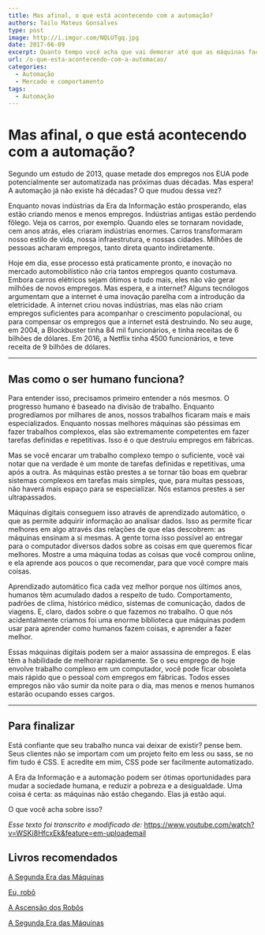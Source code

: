 ```yaml
---
title: Mas afinal, o que está acontecendo com a automação?
authors: Tailo Mateus Gonsalves
type: post
image: http://i.imgur.com/NQLUTgq.jpg
date: 2017-06-09
excerpt: Quanto tempo você acha que vai demorar até que as máquinas façam o seu trabalho melhor do que você?
url: /o-que-esta-acontecendo-com-a-automacao/
categories:
  - Automação
  - Mercado e comportamento
tags:
  - Automação
---
```



# Mas afinal, o que está acontecendo com a automação?

Segundo um estudo de 2013, quase metade dos empregos nos EUA pode potencialmente ser automatizada nas próximas duas décadas. Mas espera! A automação já não existe há décadas? O que mudou dessa vez?

Enquanto novas indústrias da Era da Informação estão prosperando, elas estão criando menos e menos empregos. Indústrias antigas estão perdendo fôlego. Veja os carros, por exemplo. Quando eles se tornaram novidade, cem anos atrás, eles criaram indústrias enormes. Carros transformaram nosso estilo de vida, nossa infraestrutura, e nossas cidades. Milhões de pessoas acharam empregos, tanto direta quanto indiretamente.

Hoje em dia, esse processo está praticamente pronto, e inovação no mercado automobilístico não cria tantos empregos quanto costumava. Embora carros elétricos sejam ótimos e tudo mais, eles não vão gerar milhões de novos empregos. Mas espera, e a internet? Alguns tecnólogos argumentam que a internet é uma inovação parelha com a introdução da eletricidade. A internet criou novas indústrias, mas elas não criam empregos suficientes para acompanhar o crescimento populacional, ou para compensar os empregos que a internet está destruindo. No seu auge, em 2004, a Blockbuster tinha 84 mil funcionários, e tinha receitas de 6 bilhões de dólares. Em 2016, a Netflix tinha 4500 funcionários, e teve receita de 9 bilhões de dólares. 


---

## Mas como o ser humano funciona? ##

Para entender isso, precisamos primeiro entender a nós mesmos. O progresso humano é baseado na divisão de trabalho. Enquanto progredíamos por milhares de anos, nossos trabalhos ficaram mais e mais especializados. Enquanto nossas melhores máquinas são péssimas em fazer trabalhos complexos, elas são extremamente competentes em fazer tarefas definidas e repetitivas. Isso é o que destruiu empregos em fábricas.

Mas se você encarar um trabalho complexo tempo o suficiente, você vai notar que na verdade é um monte de tarefas definidas e repetitivas, uma após a outra. As máquinas estão prestes a se tornar tão boas em quebrar sistemas complexos em tarefas mais simples, que, para muitas pessoas, não haverá mais espaço para se especializar. Nós estamos prestes a ser ultrapassados.

Máquinas digitais conseguem isso através de aprendizado automático, o que as permite adquirir informação ao analisar dados. Isso as permite ficar melhores em algo através das relações de que elas descobrem: as máquinas ensinam a si mesmas. A gente torna isso possível ao entregar para o computador diversos dados sobre as coisas em que queremos ficar melhores. Mostre a uma máquina todas as coisas que você comprou online, e ela aprende aos poucos o que recomendar, para que você compre mais coisas.

Aprendizado automático fica cada vez melhor porque nos últimos anos, humanos têm acumulado dados a respeito de tudo. Comportamento, padrões de clima, histórico médico, sistemas de comunicação, dados de viagens. E, claro, dados sobre o que fazemos no trabalho. O que nós acidentalmente criamos foi uma enorme biblioteca que máquinas podem usar para aprender como humanos fazem coisas, e aprender a fazer melhor.

Essas máquinas digitais podem ser a maior assassina de empregos. E elas têm a habilidade de melhorar rapidamente. Se o seu emprego de hoje envolve trabalho complexo em um computador, você pode ficar obsoleta mais rápido que o pessoal com empregos em fábricas. Todos esses empregos não vão sumir da noite para o dia, mas menos e menos humanos estarão ocupando esses cargos.


---

## Para finalizar ##

Está confiante que seu trabalho nunca vai deixar de existir? pense bem. Seus clientes não se importam com um projeto feito em less ou sass, se no fim tudo é CSS. E acredite em mim, CSS pode ser facilmente automatizado. 

A Era da Informação e a automação podem ser ótimas oportunidades para mudar a sociedade humana, e reduzir a pobreza e a desigualdade. Uma coisa é certa: as máquinas não estão chegando. Elas já estão aqui.

O que você acha sobre isso? 

_Esse texto foi transcrito e modificado de:_ https://www.youtube.com/watch?v=WSKi8HfcxEk&feature=em-uploademail


## Livros recomendados ##

[A Segunda Era das Máquinas](https://www.amazon.de/Segunda-Era-M%C3%A1quinas-Portuguese-Brasil/dp/8576089149/ref=sr_1_2?s=books-intl-de&ie=UTF8&qid=1497012847&sr=8-2&keywords=A+Segunda+Era+das+M%C3%A1quinas)

[Eu, robô](https://www.amazon.de/Eu-rob%C3%B4-Isaac-Asimov-ebook/dp/B015EED2O2/ref=sr_1_2?ie=UTF8&qid=1497099397&sr=8-2&keywords=Eu%2C+robo)

[A Ascensão dos Robôs](https://www.amazon.de/Rise-Robots-Technology-Threat-Unemployment/dp/1780748485/ref=sr_1_1?s=books-intl-de&ie=UTF8&qid=1497099308&sr=1-1&keywords=The+Rise+of+the+Robots%3A+Technology+and+the+Threat+of+Mass+Unemployment)

[A Segunda Era das Máquinas](https://www.amazon.de/Second-Machine-Age-Prosperity-Technologies/dp/0393350649/ref=sr_1_cc_1?s=aps&ie=UTF8&qid=1497099253&sr=1-1-catcorr&keywords=The+Second+Machine+Age%3A+Work%2C+Progress%2C+and+Prosperity+in+a+Time+of+Brilliant+Technologies)
